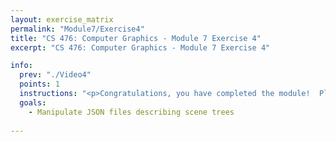 ```yaml
---
layout: exercise_matrix
permalink: "Module7/Exercise4"
title: "CS 476: Computer Graphics - Module 7 Exercise 4"
excerpt: "CS 476: Computer Graphics - Module 7 Exercise 4"

info:
  prev: "./Video4"
  points: 1
  instructions: "<p>Congratulations, you have completed the module!  Please study <a href = \"http://www.ctralie.com/Teaching/CS476_F2019/Assignments/Mini2_SceneGraphs/index.html#syntax\">the JSON syntax for 3D scene trees</a>, and we will do this exercise together in class on Wednesday.  Pay particular attention to the example below:</p><img src = \"../images/Unit2/sample-scene.svg\">"
  goals:
    - Manipulate JSON files describing scene trees
    
---
```

